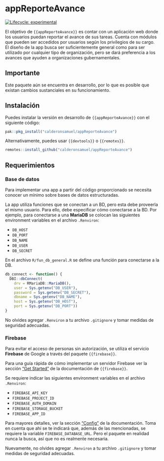 
<!-- README.md is generated from README.Rmd. Please edit that file -->

# appReporteAvance

<!-- badges: start -->

[![Lifecycle:
experimental](https://img.shields.io/badge/lifecycle-experimental-orange.svg)](https://lifecycle.r-lib.org/articles/stages.html#experimental)
<!-- badges: end -->

El objetivo de `{{appReporteAvance}}` es contar con un aplicación web
donde los usuarios puedan reportar el avance de sus tareas. Cuenta con
módulos que pueden ser accedidos por usuarios según los privilegios de
su cargo. El diseño de la app busca ser suficientemente general como
para ser utilizado por cualquier tipo de organización, pero se dará
preferencia a los avances que ayuden a organizaciones gubernamentales.

## Importante

Este paquete aún se encuentra en desarrollo, por lo que es posible que
existan cambios sustanciales en su funcionamiento.

## Instalación

Puedes instalar la versión en desarrollo de `{{appReporteAvance}}` con
el siguiente código:

``` r
pak::pkg_install("calderonsamuel/appReporteAvance")
```

Alternativamente, puedes usar `{{devtools}}` o `{{remotes}}`.

``` r
remotes::install_github("calderonsamuel/appReporteAvance")
```

## Requerimientos

### Base de datos

Para implementar una app a partir del código proporcionado se necesita
conocer un mínimo sobre bases de datos estructuradas.

La app utiliza funciones que se conectan a un BD, pero esta debe
proveerla el mismo usuario. Para ello, debe especificar cómo conectarse
a la BD. Por ejemplo, para conectarse a una **MariaDB** se colocan las
siguientes environment variables en el archivo `.Renviron`:

-   `DB_HOST`
-   `DB_PORT`
-   `DB_NAME`
-   `DB_USER`
-   `DB_SECRET`

En el archivo `R/fun_db_general.R` se define una función para conectarse
a la DB.

``` r
db_connect <- function() {
  DBI::dbConnect(
    drv = RMariaDB::MariaDB(),
    user = Sys.getenv("DB_USER"),
    password = Sys.getenv("DB_SECRET"),
    dbname = Sys.getenv("DB_NAME"),
    host = Sys.getenv("DB_HOST"),
    port = Sys.getenv("DB_PORT"))
}
```

No olvides agregar `.Renviron` a tu archivo `.gitignore` y tomar medidas
de seguridad adecuadas.

### Firebase

Para evitar el acceso de personas sin autorización, se utiliza el
servicio **Firebase** de Google a través del paquete `{{firebase}}`.

Para una guía rápida de cómo implementar un servidor Firebase ver la
sección [“Get
Started”](https://firebase.john-coene.com/guide/get-started/) de la
documentación de `{{firebase}}`.

Se requiere indicar las siguientes environment variables en el archivo
`.Renviron`:

-   `FIREBASE_API_KEY`
-   `FIREBASE_PROJECT_ID`
-   `FIREBASE_AUTH_DOMAIN`
-   `FIREBASE_STORAGE_BUCKET`
-   `FIREBASE_APP_ID`

Para mayores detalles, ver la sección
[“Config”](https://firebase.john-coene.com/guide/config/) de la
documentación. Toma en cuenta que ahí se te indicará que, además de las
mencionadas, se requiere la variable `FIREBASE_DATABASE_URL`. Pero el
paquete en realidad nunca la busca, así que no es realmente necesaria.

Nuevamente, no olvides agregar `.Renviron` a tu archivo `.gitignore` y
tomar medidas de seguridad adecuadas.
